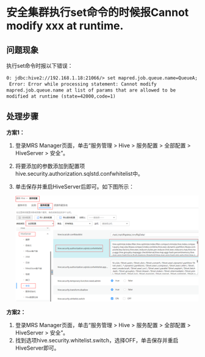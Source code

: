 # 安全集群执行set命令的时候报Cannot modify xxx at runtime.<a name="ZH-CN_TOPIC_0187803459"></a>

## 问题现象<a name="zh-cn_topic_0167276539_s39c985fc238f442f8e1c8acf7034746e"></a>

执行set命令时报以下错误：

```
0: jdbc:hive2://192.168.1.18:21066/> set mapred.job.queue.name=QueueA;
 Error: Error while processing statement: Cannot modify mapred.job.queue.name at list of params that are allowed to be modified at runtime (state=42000,code=1)
```

## 处理步骤<a name="zh-cn_topic_0167276539_s83a8a5828208497e9b7c7f427a94dbbe"></a>

**方案1：**

1.  登录MRS Manager页面，单击“服务管理 \> Hive \> 服务配置 \> 全部配置 \> HiveServer \> 安全”。
2.  将要添加的参数添加到配置项hive.security.authorization.sqlstd.confwhitelist中。
3.  单击保存并重启HiveServer后即可。如下图所示：

    ![](figures/zh-cn_image_0182388605.png)


**方案2：**

1.  登录MRS Manager页面，单击“服务管理 \> Hive \> 服务配置 \> 全部配置 \> HiveServer \> 安全”。
2.  找到选项hive.security.whitelist.switch，选择OFF，单击保存并重启HiveServer即可。

